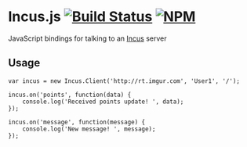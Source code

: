 # Incus.js [![Build Status](https://travis-ci.org/jacobgreenleaf/incusjs.svg)](https://travis-ci.org/jacobgreenleaf/incusjs) [![NPM](https://img.shields.io/npm/v/incusjs.svg)](https://www.npmjs.com/package/incusjs)

JavaScript bindings for talking to an [Incus](http://github.com/Imgur/incus) server

## Usage

    var incus = new Incus.Client('http://rt.imgur.com', 'User1', '/');

    incus.on('points', function(data) {
        console.log('Received points update! ', data);
    });

    incus.on('message', function(message) {
        console.log('New message! ', message);
    });


